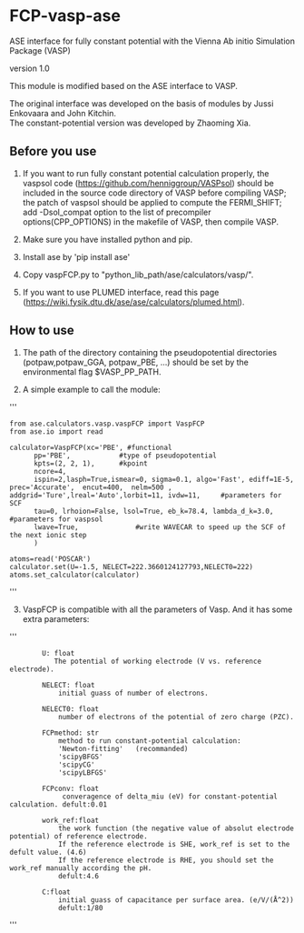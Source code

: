 # FCP-vasp-ase
ASE interface for fully constant potential with the Vienna Ab initio Simulation Package (VASP)

version 1.0


This module is modified based on the ASE interface to VASP.

The original interface was developed on the basis of modules by Jussi Enkovaara and John Kitchin.  
The constant-potential version was developed by Zhaoming Xia.



## Before you use

1. If you want to run fully constant potential calculation properly, the vaspsol code (https://github.com/henniggroup/VASPsol) should be included in the source code directory of VASP before compiling VASP; the patch of vaspsol should be applied to compute the FERMI_SHIFT; add -Dsol_compat option to the list of precompiler options(CPP_OPTIONS) in the makefile of VASP, then compile VASP.

2. Make sure you have installed python and pip.

3. Install ase by 'pip install ase'

2. Copy vaspFCP.py to "python_lib_path/ase/calculators/vasp/".

3. If you want to use PLUMED interface, read this page (https://wiki.fysik.dtu.dk/ase/ase/calculators/plumed.html).

## How to use

1. The path of the directory containing the pseudopotential directories (potpaw,potpaw_GGA, potpaw_PBE, ...) should be set by the environmental flag $VASP_PP_PATH.

2. A simple example to call the module:

'''

    from ase.calculators.vasp.vaspFCP import VaspFCP
    from ase.io import read
    
    calculator=VaspFCP(xc='PBE', #functional
          pp='PBE',            #type of pseudopotential
          kpts=(2, 2, 1),      #kpoint
          ncore=4,
          ispin=2,lasph=True,ismear=0, sigma=0.1, algo='Fast', ediff=1E-5, prec='Accurate',  encut=400,  nelm=500 , addgrid='Ture',lreal='Auto',lorbit=11, ivdw=11,     #parameters for SCF
          tau=0, lrhoion=False, lsol=True, eb_k=78.4, lambda_d_k=3.0, #parameters for vaspsol
          lwave=True,              #write WAVECAR to speed up the SCF of the next ionic step
          )

    atoms=read('POSCAR')
    calculator.set(U=-1.5, NELECT=222.3660124127793,NELECT0=222)
    atoms.set_calculator(calculator)

'''

3. VaspFCP is compatible with all the parameters of Vasp. And it has some extra parameters:

'''

            U: float
               The potential of working electrode (V vs. reference electrode).
            
            NELECT: float
                initial guass of number of electrons.
            
            NELECT0: float
                number of electrons of the potential of zero charge (PZC). 

            FCPmethod: str
                method to run constant-potential calculation:
                'Newton-fitting'   (recommanded)
                'scipyBFGS'
                'scipyCG'
                'scipyLBFGS'

            FCPconv: float
                 converagence of delta_miu (eV) for constant-potential calculation. defult:0.01

            work_ref:float
                the work function (the negative value of absolut electrode potential) of reference electrode.
                If the reference electrode is SHE, work_ref is set to the defult value. (4.6)
                If the reference electrode is RHE, you should set the work_ref manually according the pH.
                defult:4.6
       
            C:float
                initial guass of capacitance per surface area. (e/V/(Å^2))
                defult:1/80
'''

